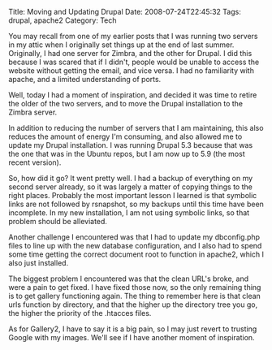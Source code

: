 Title: Moving and Updating Drupal
Date: 2008-07-24T22:45:32
Tags: drupal, apache2
Category: Tech

You may recall from one of my earlier posts that I was running two servers in my attic when I originally set things up at the end of last summer. Originally, I had one server for Zimbra, and the other for Drupal. I did this because I was scared that if I didn't, people would be unable to access the website without getting the email, and vice versa. I had no familiarity with apache, and a limited understanding of ports. 

Well, today I had a moment of inspiration, and decided it was time to retire the older of the two servers, and to move the Drupal installation to the Zimbra server.

In addition to reducing the number of servers that I am maintaining, this also reduces the amount of energy I'm consuming, and also allowed me to update my Drupal installation. I was running Drupal 5.3 because that was the one that was in the Ubuntu repos, but I am now up to 5.9 (the most recent version).

So, how did it go? It went pretty well. I had a backup of everything on my second server already, so it was largely a matter of copying things to the right places. Probably the most important lesson I learned is that symbolic links are not followed by rsnapshot, so my backups until this time have been incomplete. In my new installation, I am not using symbolic links, so that problem should be alleviated.

Another challenge I encountered was that I had to update my dbconfig.php files to line up with the new database configuration, and I also had to spend some time getting the correct document root to function in apache2, which I also just installed.

The biggest problem I encountered was that the clean URL's broke, and were a pain to get fixed. I have fixed those now, so the only remaining thing is to get gallery functioning again. The thing to remember here is that clean urls function by directory, and that the higher up the directory tree you go, the higher the priority of the .htacces files.

As for Gallery2, I have to say it is a big pain, so I may just revert to trusting Google with my images. We'll see if I have another moment of inspiration.
